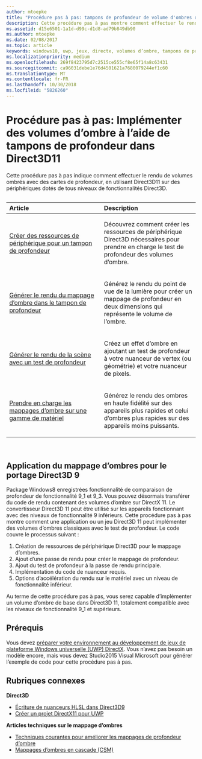 ```yaml
---
author: mtoepke
title: "Procédure pas à pas: tampons de profondeur de volume d'ombres dans Direct3D 11"
description: Cette procédure pas à pas montre comment effectuer le rendu de volumes d’ombre («shadow volumes») avec des mappages de profondeur, en utilisant Direct3D 11 sur des appareils de tout niveau de fonctionnalité Direct3D.
ms.assetid: d15e6501-1a1d-d99c-d1d8-ad79b849db90
ms.author: mtoepke
ms.date: 02/08/2017
ms.topic: article
keywords: windows10, uwp, jeux, directx, volumes d’ombre, tampons de profondeur, directx11
ms.localizationpriority: medium
ms.openlocfilehash: 269f8423795d7c2515ce555cf8e65f14a8c63431
ms.sourcegitcommit: ca96031debe1e76d4501621a7680079244ef1c60
ms.translationtype: MT
ms.contentlocale: fr-FR
ms.lasthandoff: 10/30/2018
ms.locfileid: "5826260"
---
```

# <a name="walkthrough-implement-shadow-volumes-using-depth-buffers-in-direct3d-11"></a>Procédure pas à pas: Implémenter des volumes d’ombre à l’aide de tampons de profondeur dans Direct3D11



Cette procédure pas à pas indique comment effectuer le rendu de volumes ombrés avec des cartes de profondeur, en utilisant Direct3D11 sur des périphériques dotés de tous niveaux de fonctionnalités Direct3D.
## 
<table>
<colgroup>
<col width="50%" />
<col width="50%" />
</colgroup>
<thead>
<tr class="header">
<th align="left">Article</th>
<th align="left">Description</th>
</tr>
</thead>
<tbody>
<tr class="odd">
<td align="left"><p><a href="create-depth-buffer-resource--view--and-sampler-state.md">Créer des ressources de périphérique pour un tampon de profondeur</a></p></td>
<td align="left"><p>Découvrez comment créer les ressources de périphérique Direct3D nécessaires pour prendre en charge le test de profondeur des volumes d’ombre.</p></td>
</tr>
<tr class="even">
<td align="left"><p><a href="render-the-shadow-map-to-the-depth-buffer.md">Générer le rendu du mappage d’ombre dans le tampon de profondeur</a></p></td>
<td align="left"><p>Générez le rendu du point de vue de la lumière pour créer un mappage de profondeur en deux dimensions qui représente le volume de l’ombre.</p></td>
</tr>
<tr class="odd">
<td align="left"><p><a href="render-the-scene-with-depth-testing.md">Générer le rendu de la scène avec un test de profondeur</a></p></td>
<td align="left"><p>Créez un effet d’ombre en ajoutant un test de profondeur à votre nuanceur de vertex (ou géométrie) et votre nuanceur de pixels.</p></td>
</tr>
<tr class="even">
<td align="left"><p><a href="target-a-range-of-hardware.md">Prendre en charge les mappages d’ombre sur une gamme de matériel</a></p></td>
<td align="left"><p>Générez le rendu des ombres en haute fidélité sur des appareils plus rapides et celui d’ombres plus rapides sur des appareils moins puissants.</p></td>
</tr>
</tbody>
</table>

 

## <a name="shadow-mapping-application-to-direct3d-9-desktop-porting"></a>Application du mappage d’ombres pour le portage Direct3D 9


Package Windows8 enregistrées fonctionnalité de comparaison de profondeur de fonctionnalité 9\_1 et 9\_3. Vous pouvez désormais transférer du code de rendu contenant des volumes d’ombre sur DirectX 11. Le convertisseur Direct3D 11 peut être utilisé sur les appareils fonctionnant avec des niveaux de fonctionnalité 9 inférieurs. Cette procédure pas à pas montre comment une application ou un jeu Direct3D 11 peut implémenter des volumes d’ombres classiques avec le test de profondeur. Le code couvre le processus suivant :

1.  Création de ressources de périphérique Direct3D pour le mappage d’ombres.
2.  Ajout d’une passe de rendu pour créer le mappage de profondeur.
3.  Ajout du test de profondeur à la passe de rendu principale.
4.  Implémentation du code de nuanceur requis.
5.  Options d’accélération du rendu sur le matériel avec un niveau de fonctionnalité inférieur.

Au terme de cette procédure pas à pas, vous serez capable d’implémenter un volume d’ombre de base dans Direct3D 11, totalement compatible avec les niveaux de fonctionnalité 9\_1 et supérieurs.

## <a name="prerequisites"></a>Prérequis


Vous devez [préparer votre environnement au développement de jeux de plateforme Windows universelle (UWP) DirectX](prepare-your-dev-environment-for-windows-store-directx-game-development.md). Vous n’avez pas besoin un modèle encore, mais vous devez Studio2015 Visual Microsoft pour générer l’exemple de code pour cette procédure pas à pas.

## <a name="related-topics"></a>Rubriques connexes


**Direct3D**

* [Écriture de nuanceurs HLSL dans Direct3D9](https://msdn.microsoft.com/library/windows/desktop/bb944006)
* [Créer un projet DirectX11 pour UWP](user-interface.md)

**Articles techniques sur le mappage d’ombres**

* [Techniques courantes pour améliorer les mappages de profondeur d’ombre](https://msdn.microsoft.com/library/windows/desktop/ee416324)
* [Mappages d’ombres en cascade (CSM)](https://msdn.microsoft.com/library/windows/desktop/ee416307)

 

 





